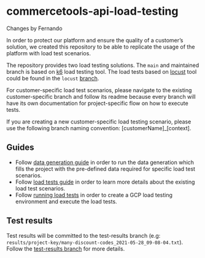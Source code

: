 # commercetools-api-load-testing

Changes by Fernando

In order to protect our platform and ensure the quality of a customer’s solution, we created this repository to be able to replicate the usage of the platform with load test scenarios.

The repository provides two load testing solutions. The `main` and maintained branch is based on [k6](https://k6.io/docs/#what-is-k6) load testing tool. The load tests based on [locust](https://docs.locust.io/en/stable/index.html) tool could be found in the `locust` [branch](https://github.com/commercetools/commercetools-api-load-testing/tree/locust).

For customer-specific load test scenarios, please navigate to the existing customer-specific branch and follow its readme because every branch will have its own documentation for project-specific flow on how to execute tests.

If you are creating a new customer-specific load testing scenario, please use the following branch naming convention: [customerName]_[context].

## Guides

- Follow [data generation guide](/data-generation/README.md) in order to run the data generation which fills the project with the pre-defined data required for specific load test scenarios.
- Follow [load tests guide](./load-tests/README.md) in order to learn more details about the existing load test scenarios.
- Follow [running load tests](./scripts/running-load-tests.md) in order to create a GCP load testing environment and execute the load tests.

## Test results

Test results will be committed to the test-results branch (e.g: `results/project-key/many-discount-codes_2021-05-28_09-08-04.txt`).
Follow the [test-results branch](https://github.com/commercetools/commercetools-api-load-testing/tree/test-results) for more details.
